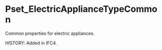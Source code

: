 # Pset_ElectricApplianceTypeCommon

Common properties for electric appliances.
<!-- end of short definition -->

 HISTORY: Added in IFC4.
